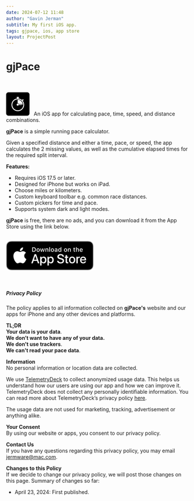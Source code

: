 ```yaml
---
date: 2024-07-12 11:48
author: "Gavin Jerman"
subtitle: My first iOS app.
tags: gjpace, ios, app store
layout: ProjectPost
---
```


# gjPace

<br><br>
<img width="64" height="64" src="/images/gjPace/gjPace-icon.png">
&nbsp;&nbsp;An iOS app for calculating pace, time, speed, and distance combinations.

**gjPace** is a simple running pace calculator.

Given a specified distance and either a time, pace, or speed, the app calculates the 2 missing values, as well as the cumulative elapsed times for the required split interval.

**Features:**
- Requires iOS 17.5 or later.
- Designed for iPhone but works on iPad.
- Choose miles or kilometers.
- Custom keyboard toolbar e.g. common race distances.
- Custom pickers for time and pace.
- Supports system dark and light modes.

**gjPace** is free, there are no ads, and you can download it from the App Store using the link below.
<br><br>

[![download](/images/Download_on_the_App_Store_Badge_US-UK_RGB_blk_092917.svg)](https://apps.apple.com/app/gjpace/id1532589479?platform=iphone)

<br><h5 id="privacy">Privacy Policy</h5>

The policy applies to all information collected on **gjPace's** website and our apps for iPhone and any other devices and platforms.

**TL;DR**  
**Your data is your data**.  
**We don’t want to have any of your data.**  
**We don't use trackers**.  
**We can't read your pace data**.

**Information**  
No personal information or location data are collected.

We use [TelemetryDeck](https://telemetrydeck.com) to collect anonymized usage data. This helps us understand how our users are using our app and how we can improve it. TelemetryDeck does not collect any personally identifiable information. You can read more about TelemetryDeck’s privacy policy [here](https://telemetrydeck.com/privacy).

The usage data are not used for marketing, tracking, advertisement or anything alike.

**Your Consent**  
By using our website or apps, you consent to our privacy policy.

**Contact Us**  
If you have any questions regarding this privacy policy, you may email [jermware@mac.com](mailto:jermware@mac.com).

**Changes to this Policy**  
If we decide to change our privacy policy, we will post those changes on this page. Summary of changes so far:

- April 23, 2024: First published.
